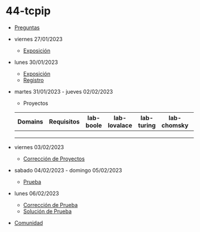 # 44-tcpip

- [Preguntas](https://escuela.it/cursos/curso-recurrencia-desarrollo-software/clase/patron)
- viernes 27/01/2023
  - [Exposición](https://escuela.it/cursos/curso-recurrencia-desarrollo-software/clase/patron)
- lunes 30/01/2023
  - [Exposición](https://escuela.it/cursos/curso-recurrencia-desarrollo-software/clase/patron)
  - [Registro](https://forms.gle/pA2QvsW32P4KtTD77)
- martes 31/01/2023 - jueves 02/02/2023
  - Proyectos
  
  |Domains|Requisitos|lab-boole|lab-lovalace|lab-turing|lab-chomsky|lab-dijkstra|
  |-------|----------|---------|------------|----------|-----------|--------------|
  |       |          |         |            |          |           |              |
  |       |          |         |            |          |           |              |
  |       |          |         |            |          |           |              |
- viernes 03/02/2023
  - [Corrección de Proyectos](https://escuela.it/cursos/curso-recurrencia-desarrollo-software/clase/patron)
- sabado 04/02/2023 - domingo 05/02/2023
  - [Prueba](https://forms.gle/hB9UJoN2PYiexctH8)
- lunes 06/02/2023
  - [Corrección de Prueba](https://escuela.it/cursos/curso-recurrencia-desarrollo-software/clase/patron)
  - [Solución de Prueba](https://docs.google.com/spreadsheets/d/1Uwtqa5VdD5wK2X7eLgkS6_th16aPnsW8pa5Ft2TyLPo/edit#gid=0)
- [Comunidad](https://app.slack.com/client/T02S3KYD464/C02TFUYEUSK)
